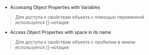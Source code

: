 * Accessing Object Properties with Variables
> Для доступа к свойствам объекта с помощью переменной используется []-нотация
* Access Object Properties with space in its name
> Для доступа к свойствам объекта с пробелом в имени используется []-нотация